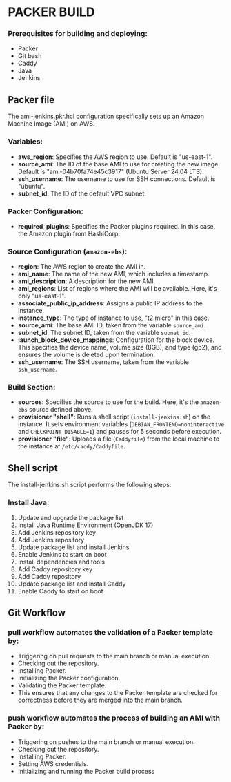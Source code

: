 # PACKER BUILD

### Prerequisites for building and deploying:

- Packer
- Git bash
- Caddy
- Java
- Jenkins


## Packer file

The ami-jenkins.pkr.hcl configuration specifically sets up an Amazon Machine Image (AMI) on AWS.

### Variables:
- **aws_region**: Specifies the AWS region to use. Default is "us-east-1".
- **source_ami**: The ID of the base AMI to use for creating the new image. Default is "ami-04b70fa74e45c3917" (Ubuntu Server 24.04 LTS).
- **ssh_username**: The username to use for SSH connections. Default is "ubuntu".
- **subnet_id**: The ID of the default VPC subnet.

### Packer Configuration:
- **required_plugins**: Specifies the Packer plugins required. In this case, the Amazon plugin from HashiCorp.
  
### Source Configuration (`amazon-ebs`):
- **region**: The AWS region to create the AMI in.
- **ami_name**: The name of the new AMI, which includes a timestamp.
- **ami_description**: A description for the new AMI.
- **ami_regions**: List of regions where the AMI will be available. Here, it's only "us-east-1".
- **associate_public_ip_address**: Assigns a public IP address to the instance.
- **instance_type**: The type of instance to use, "t2.micro" in this case.
- **source_ami**: The base AMI ID, taken from the variable `source_ami`.
- **subnet_id**: The subnet ID, taken from the variable `subnet_id`.
- **launch_block_device_mappings**: Configuration for the block device. This specifies the device name, volume size (8GB), and type (gp2), and ensures the volume is deleted upon termination.
- **ssh_username**: The SSH username, taken from the variable `ssh_username`.

### Build Section:
- **sources**: Specifies the source to use for the build. Here, it's the `amazon-ebs` source defined above.
- **provisioner "shell"**: Runs a shell script (`install-jenkins.sh`) on the instance. It sets environment variables (`DEBIAN_FRONTEND=noninteractive` and `CHECKPOINT_DISABLE=1`) and pauses for 5 seconds before execution.
- **provisioner "file"**: Uploads a file (`Caddyfile`) from the local machine to the instance at `/etc/caddy/Caddyfile`.

## Shell script

The install-jenkins.sh script performs the following steps:

### Install Java:

1. Update and upgrade the package list
2. Install Java Runtime Environment (OpenJDK 17)
3. Add Jenkins repository key
4. Add Jenkins repository
5. Update package list and install Jenkins
6. Enable Jenkins to start on boot
7. Install dependencies and tools
8. Add Caddy repository key
9. Add Caddy repository
10. Update package list and install Caddy
11. Enable Caddy to start on boot


## Git Workflow

### pull workflow automates the validation of a Packer template by:

- Triggering on pull requests to the main branch or manual execution.
- Checking out the repository.
- Installing Packer.
- Initializing the Packer configuration.
- Validating the Packer template.
- This ensures that any changes to the Packer template are checked for correctness before they are merged into the main branch.


### push workflow automates the process of building an AMI with Packer by:

- Triggering on pushes to the main branch or manual execution.
- Checking out the repository.
- Installing Packer.
- Setting AWS credentials.
- Initializing and running the Packer build process